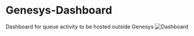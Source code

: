 # Genesys-Dashboard
Dashboard for queue activity to be hosted outside Genesys 
![Dashboard](https://github.com/RichardTelecomTech/Genesys-Dashboard/assets/153075593/991ba2aa-3ff3-4948-bee5-fa857b078aae)

